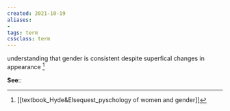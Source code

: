 ```yaml
---
created: 2021-10-19
aliases:
- 
tags: term
cssclass: term
---
```


understanding that gender is consistent despite superfical changes in appearance [^1]

**See**::

[^1]: [[textbook_Hyde&Elsequest_pyschology of women and gender]]

